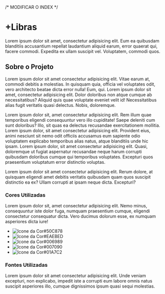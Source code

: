 /* MODIFICAR O INDEX */

<h1>+Libras</h1>
<p>Lorem ipsum dolor sit amet, consectetur adipisicing elit. Eum ea quibusdam blanditiis accusantium repellat laudantium aliquid earum, error quaerat qui, facere commodi. Expedita ex ullam suscipit vel. Voluptatem, commodi quos.</p>

<h2>Sobre o Projeto</h2>
<p>Lorem ipsum dolor sit amet consectetur adipisicing elit. Vitae earum at, commodi debitis a molestias. In quisquam quia, officia vel voluptates odit, vero architecto beatae dicta error nulla! Eum, qui. Lorem ipsum dolor sit amet, consectetur adipisicing elit. Dolor doloribus non atque cumque ab necessitatibus? Aliquid quis quae voluptate eveniet velit id! Necessitatibus alias fugit veritatis quasi delectus. Nobis, doloremque.</p>
<p>Lorem ipsum dolor sit, amet consectetur adipisicing elit. Rem illum quae temporibus eligendi consequuntur vero illo cupiditate! Saepe deleniti cum sunt doloribus? Illo, sit quas ea delectus recusandae exercitationem mollitia. Lorem ipsum dolor, sit amet consectetur adipisicing elit. Provident eius, animi nesciunt sit nemo odit officiis accusamus eum sapiente odio voluptatem explicabo temporibus alias natus, atque blanditiis unde hic ipsam. Lorem ipsum dolor, sit amet consectetur adipisicing elit. Quasi, doloremque ut fugiat aspernatur recusandae neque harum corrupti quibusdam doloribus cumque qui temporibus voluptates. Excepturi quos praesentium voluptatum error distinctio voluptas.</p>
<p>Lorem ipsum dolor sit amet consectetur adipisicing elit. Rerum dolore, at quisquam eligendi amet debitis veritatis quibusdam quam quos suscipit distinctio ea ex? Ullam corrupti at ipsam neque dicta. Excepturi?</p>

<h3>Cores Utilizadas</h3>
<p>Lorem ipsum dolor sit, amet consectetur adipisicing elit. Nemo minus, consequuntur iste dolor fuga, numquam praesentium cumque, eligendi consectetur consequatur dicta. Vero ducimus dolorum esse, ex numquam asperiores dicta iure!</p>
<ul>
    <li><img src="#" alt="Icone da Cor">#50C878</li>
    <li><img src="#" alt="Icone da Cor">#EAEBED</li>
    <li><img src="#" alt="Icone da Cor">#006989</li>
    <li><img src="#" alt="Icone da Cor">#007090</li>
    <li><img src="#" alt="Icone da Cor">#01A7C2</li>
</ul>

<h3>Fontes Utilizadas</h3>
<p>Lorem ipsum dolor sit amet consectetur adipisicing elit. Unde veniam excepturi, non explicabo, impedit iste a corrupti eum labore omnis natus suscipit asperiores illo, cumque dignissimos ipsum quasi sequi molestias.</p>


